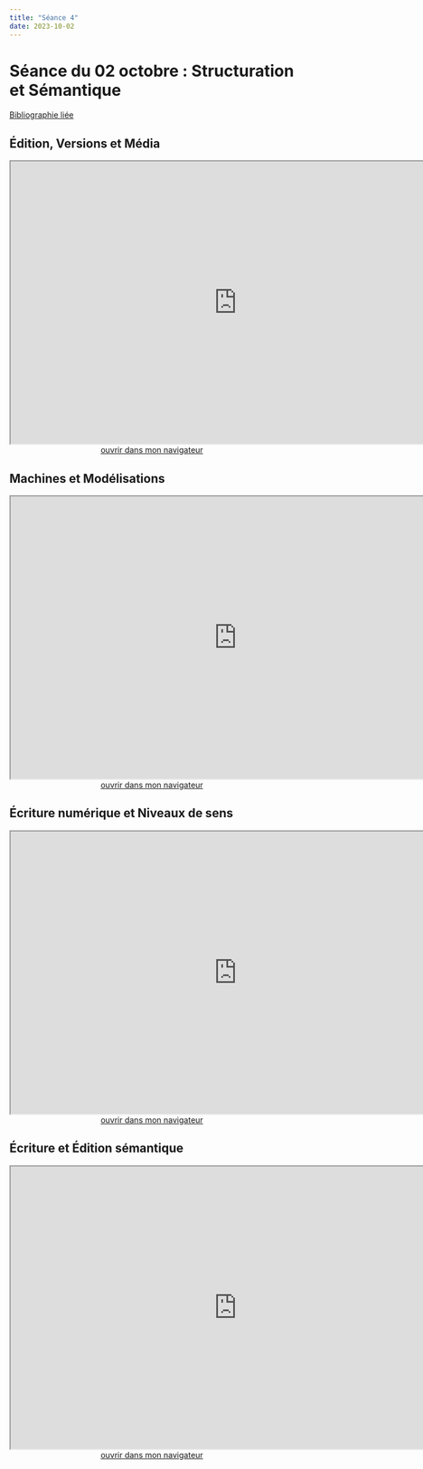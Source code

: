 ```yaml
--- 
title: "Séance 4"
date: 2023-10-02
---
```


# Séance du 02 octobre : Structuration et Sémantique

[Bibliographie liée](https://www.zotero.org/groups/4823133/FRA3826-2023/collections/2I3B983R)

## Édition, Versions et Média

<iframe src="https://mmellet.github.io/Enseignement-FRA3826_2023/slides/Seance-4-1.html" title="description"  height="500" width="800" allowfullscreen="allowfullscreen"></iframe>

<div style="text-align:center">
<a href="https://mmellet.github.io/Enseignement-FRA3826_2023/slides/Seance-4-1.html" target="_blank">ouvrir dans mon navigateur</a>
</div>

## Machines et Modélisations

<iframe src="https://mmellet.github.io/Enseignement-FRA3826_2023/slides/Seance-4-2.html" title="description"  height="500" width="800" allowfullscreen="allowfullscreen"></iframe>


<div style="text-align:center">
<a href="https://mmellet.github.io/Enseignement-FRA3826_2023/slides/Seance-4-2.html" target="_blank">ouvrir dans mon navigateur</a>
</div>


## Écriture numérique et Niveaux de sens

<iframe src="https://mmellet.github.io/Enseignement-FRA3826_2023/slides/Seance-4-3.html" title="description"  height="500" width="800" allowfullscreen="allowfullscreen"></iframe>


<div style="text-align:center">
<a href="https://mmellet.github.io/Enseignement-FRA3826_2023/slides/Seance-4-3.html" target="_blank">ouvrir dans mon navigateur</a>
</div>

## Écriture et Édition sémantique

<iframe src="https://mmellet.github.io/Enseignement-FRA3826_2023/slides/Seance-4-4.html" title="description"  height="500" width="800" allowfullscreen="allowfullscreen"></iframe>


<div style="text-align:center">
<a href="https://mmellet.github.io/Enseignement-FRA3826_2023/slides/Seance-4-4.html" target="_blank">ouvrir dans mon navigateur</a>
</div>
